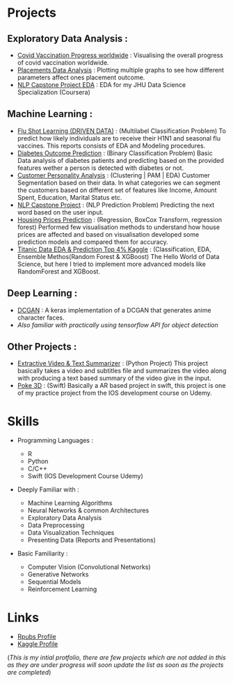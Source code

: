 # Projects 

## Exploratory Data Analysis : 
  * [Covid Vaccination Progress worldwide](https://www.kaggle.com/sharmaaashay/vaccine-data-eda) : Visualising the overall progress of covid vaccination worldwide. 
  * [Placements Data Analysis](https://www.kaggle.com/sharmaaashay/placements-eda) : Plotting multiple graphs to see how different parameters affect ones placement outcome.
  * [NLP Capstone Project EDA](https://github.com/aashay15/DS-Capstone/blob/master/Milestone.md) : EDA for my JHU Data Science Specialization (Coursera)

## Machine Learning : 
   * [Flu Shot Learning (DRIVEN DATA)](https://rpubs.com/aashay15/flu_shot_learning) : (Multilabel Classification Problem) To predict how likely individuals are to receive their H1N1 and seasonal flu vaccines. This reports consists of EDA and Modeling procedures.
   * [Diabetes Outcome Prediction](https://github.com/aashay15/Diabetes-Outcome-Prediction) : (Binary Classification Problem) Basic Data analysis of diabetes patients and predicting based on the provided features wether a person is detected with diabetes or not.
   * [Customer Personality Analysis](https://www.kaggle.com/sharmaaashay/customer-personality-analysis) : (Clustering | PAM | EDA) Customer Segmentation based on their data. In what categories we can segment the customers based on different set of features like Income, Amount Spent, Education, Marital Status etc.
   * [NLP Capstone Project](https://github.com/aashay15/DS-Capstone) : (NLP Prediction Problem) Predicting the next word based on the user input.
   * [Housing Prices Prediction](https://github.com/aashay15/Housing-Data-Analysis/blob/master/Housing-Data-Analysis.md) : (Regression, BoxCox Transform, regression forest) Performed few visualisation methods to understand how house prices are affected and based on visualisation developed some prediction models and compared them for accuracy.
   * [Titanic Data EDA & Prediction Top 4% Kaggle](https://www.kaggle.com/sharmaaashay/titanic-eda-prediction-top-4) : (Classification, EDA, Ensemble Methos(Random Forest & XGBoost) The Hello World of Data Science, but here I tried to implement more advanced models like RandomForest and XGBoost.
   
## Deep Learning : 
  * [DCGAN](https://github.com/aashay15/Anime-DCGAN) : A keras implementation of a DCGAN that generates anime character faces. 
  * *Also familiar with practically using tensorflow API for object detection*

## Other Projects : 
  * [Extractive Video & Text Summarizer](https://github.com/aashay15/Extractive-Video-Text-Summarizer) : (Python Project) This project basically takes a video and subtitles file and summarizes the video along with producing a text based summary of the video give in the input.
  * [Poke 3D](https://github.com/aashay15/Poke3D) : (Swift) Basically a AR based project in swift, this project is one of my practice project from the IOS development course on Udemy.


# Skills 
* Programming Languages :
  * R 
  * Python
  * C/C++
  * Swift (IOS Development Course Udemy)

* Deeply Familiar with : 
  * Machine Learning Algorithms
  * Neural Networks & common Architectures
  * Exploratory Data Analysis 
  * Data Preprocessing 
  * Data Visualization Techniques 
  * Presenting Data (Reports and Presentations)

* Basic Familiarity :
  * Computer Vision (Convolutional Networks) 
  * Generative Networks 
  * Sequential Models 
  * Reinforcement Learning 

# Links 
* [Rpubs Profile](https://rpubs.com/aashay15)
* [Kaggle Profile](https://www.kaggle.com/sharmaaashay)


(*This is my intial protfolio, there are few projects which are not added in this as they are under progress will soon update the list as soon as the projects are completed*) 
  



